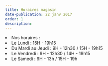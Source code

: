 ```yaml
---
title: Horaires magasin
date-publication: 22 janv 2017
order: 1
description:
---
```

<!--fin-excerpt-->
<!-- ******************************** -->
<!-- **** début contenu détaillé **** -->

<li> Nos horaires : </li>
<li> Le Lundi : 15H - 19h15 </li>
<li> Du Mardi au Jeudi : 9H - 12h30 / 15H - 19h15 </li>
<li> Le Vendredi : 9H - 12h30 / 14H - 19h15 </li>
<li> Le Samedi : 9H - 13h / 15H - 19h </li>


<!-- **** fin contenu détaillé **** -->
<!-- ****************************** -->